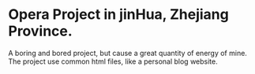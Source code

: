 # Opera Project in jinHua, Zhejiang Province.
A boring and bored project, but cause a great quantity of 
energy of mine.
The project use common html files, like a personal blog 
website.